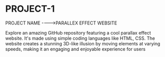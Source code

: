 # PROJECT-1
PROJECT NAME ---->PARALLEX EFFECT WEBSITE

Explore an amazing GitHub repository featuring a cool parallax effect website. It's made using simple coding languages like HTML, CSS. The website creates a stunning 3D-like illusion by moving elements at varying speeds, making it an engaging and enjoyable experience for users
